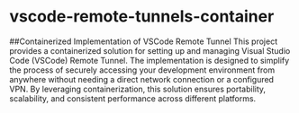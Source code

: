 # vscode-remote-tunnels-container
##Containerized Implementation of VSCode Remote Tunnel
This project provides a containerized solution for setting up and managing Visual Studio Code (VSCode) Remote Tunnel. The implementation is designed to simplify the process of securely accessing your development environment from anywhere without needing a direct network connection or a configured VPN. By leveraging containerization, this solution ensures portability, scalability, and consistent performance across different platforms.
